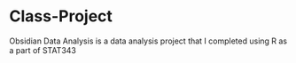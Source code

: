 # Class-Project

Obsidian Data Analysis is a data analysis project that I completed using R as a part of STAT343
